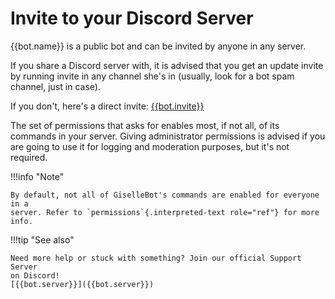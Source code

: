 Invite to your Discord Server
=============================

{{bot.name}} is a public bot and can be invited by anyone in any server.

If you share a Discord server with, it is advised that you get an
update invite by running invite in any channel she's in (usually, look
for a bot spam channel, just in case).

If you don't, here's a direct invite: [{{bot.invite}}]({{bot.invite}})

The set of permissions that asks for enables most, if not all, of its
commands in your server. Giving administrator permissions is advised if
you are going to use it for logging and moderation purposes, but it's
not required.

!!!info "Note"

    By default, not all of GiselleBot's commands are enabled for everyone in a
    server. Refer to `permissions`{.interpreted-text role="ref"} for more
    info.


!!!tip "See also"

    Need more help or stuck with something? Join our official Support Server
    on Discord!
    [{{bot.server}}]({{bot.server}})

